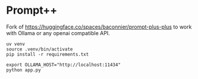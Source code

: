 # Prompt++

Fork of https://huggingface.co/spaces/baconnier/prompt-plus-plus to work with Ollama or any openai compatible API.

```
uv venv
source .venv/bin/activate
pip install -r requirements.txt

export OLLAMA_HOST="http://localhost:11434"
python app.py
```
